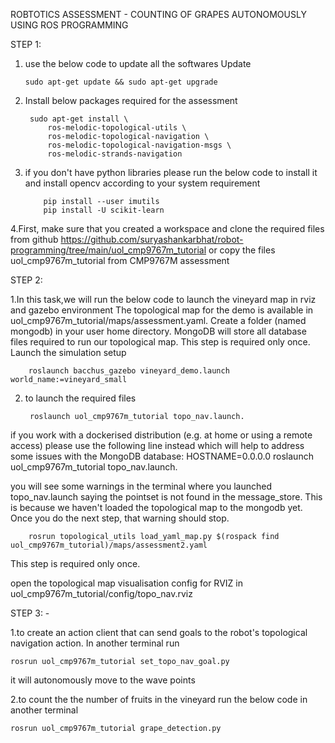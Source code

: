 ROBTOTICS ASSESSMENT - COUNTING OF GRAPES AUTONOMOUSLY USING ROS PROGRAMMING

  STEP 1:
1.  use the below code to update all the softwares
Update
    
    
    
        sudo apt-get update && sudo apt-get upgrade
    


2. Install below packages required for the assessment
 

    
        sudo apt-get install \ 
            ros-melodic-topological-utils \
            ros-melodic-topological-navigation \
            ros-melodic-topological-navigation-msgs \
            ros-melodic-strands-navigation
3.  if you don't have python libraries please run the below code to install it and install opencv according to your system requirement

           
           
            pip install --user imutils
            pip install -U scikit-learn



4.First, make sure that you created a workspace and clone the required files from github https://github.com/suryashankarbhat/robot-programming/tree/main/uol_cmp9767m_tutorial or copy the files uol_cmp9767m_tutorial from CMP9767M assessment

STEP 2:

1.In this task,we will run the below code to launch the vineyard map in rviz and gazebo environment
The topological map for the demo is available in uol_cmp9767m_tutorial/maps/assessment.yaml. 
 Create a folder (named mongodb) in your user home directory. MongoDB will store all database files required to run our topological map. This step is required only once.
    Launch the simulation setup

        roslaunch bacchus_gazebo vineyard_demo.launch world_name:=vineyard_small
        
2. to launch the required files 


        roslaunch uol_cmp9767m_tutorial topo_nav.launch. 

if you work with a dockerised distribution (e.g. at home or using a remote access) please use the following line instead which will help to address      some issues with the MongoDB database: HOSTNAME=0.0.0.0 roslaunch uol_cmp9767m_tutorial topo_nav.launch.
        
you will see some warnings in the terminal where you launched topo_nav.launch saying the pointset is not found in the message_store. This is because we haven't loaded the topological map to the mongodb yet. Once you do the next step, that warning should stop.


        rosrun topological_utils load_yaml_map.py $(rospack find uol_cmp9767m_tutorial)/maps/assessment2.yaml
 
 
 This step is required only once.
       
 open the topological map visualisation config for RVIZ in uol_cmp9767m_tutorial/config/topo_nav.rviz
    

STEP 3: - 

1.to create an action client that can send goals to the robot's topological navigation action.
  In another terminal run 
  
  
    rosrun uol_cmp9767m_tutorial set_topo_nav_goal.py 
   
   it will autonomously move to the wave points

2.to count the the number of fruits in the vineyard run the below code in another terminal 


    rosrun uol_cmp9767m_tutorial grape_detection.py

      

